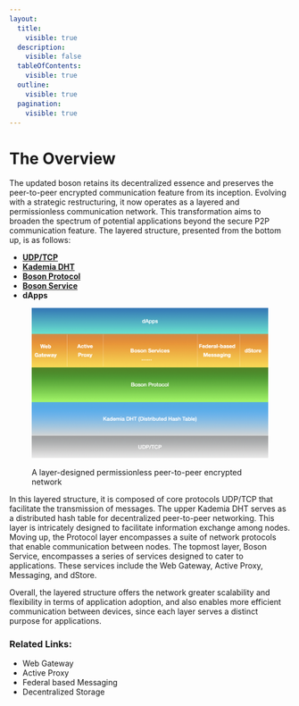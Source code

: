 ```yaml
---
layout:
  title:
    visible: true
  description:
    visible: false
  tableOfContents:
    visible: true
  outline:
    visible: true
  pagination:
    visible: true
---
```


# The Overview

The updated boson retains its decentralized essence and preserves the peer-to-peer encrypted communication feature from its inception. Evolving with a strategic restructuring, it now operates as a layered and permissionless communication network. This transformation aims to broaden the spectrum of potential applications beyond the secure P2P communication feature. The layered structure, presented from the bottom up, is as follows:

* [**UDP/TCP**](https://en.wikipedia.org/wiki/Internet\_protocol\_suite)
* [**Kademia DHT**](kademlia-dht.md)
* [**Boson Protocol**](boson-protocol/)
* [**Boson Service**](boson-services/)
* **dApps**

<figure><img src="../.gitbook/assets/boson-layered-structure.png" alt="A layer-designed peer-to-peer encrypted communication network" width="563"><figcaption><p>A layer-designed permissionless peer-to-peer encrypted network</p></figcaption></figure>

In this layered structure, it is composed of core protocols UDP/TCP that facilitate the transmission of messages. The upper Kademia DHT serves as a distributed hash table for decentralized peer-to-peer networking. This layer is intricately designed to facilitate information exchange among nodes. Moving up, the Protocol layer encompasses a suite of network protocols that enable communication between nodes. The topmost layer, Boson Service, encompasses a series of services designed to cater to applications. These services include the Web Gateway, Active Proxy, Messaging, and dStore.

Overall, the layered structure offers the network greater scalability and flexibility in terms of application adoption, and also enables more efficient communication between devices, since each layer serves a distinct purpose for applications.

### Related Links:

* Web Gateway
* Active Proxy
* Federal based Messaging
* Decentralized Storage
